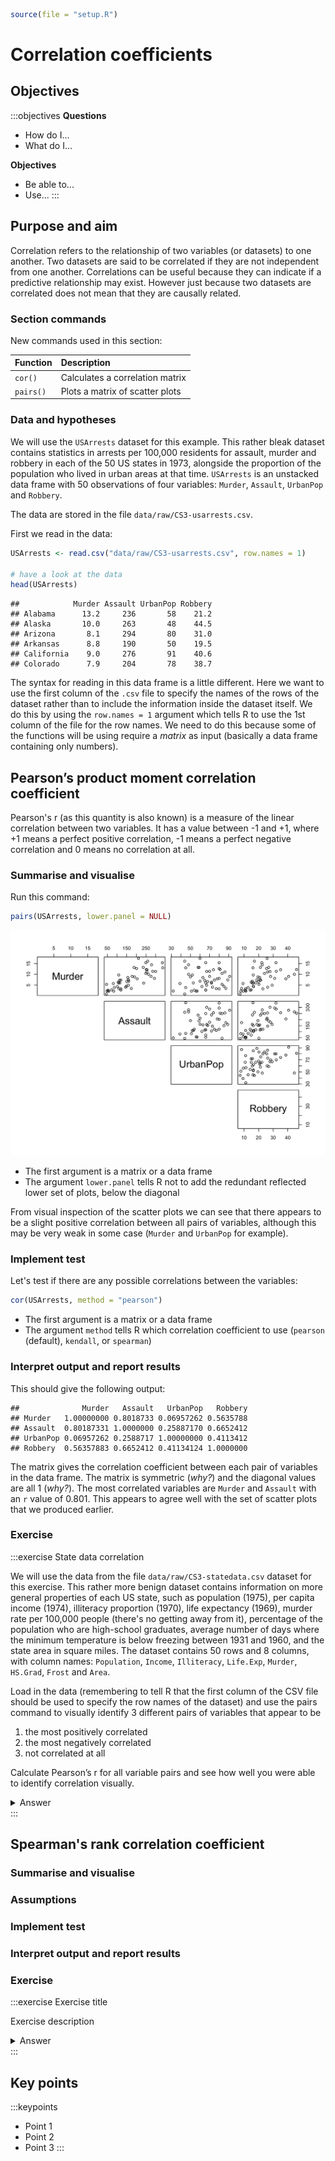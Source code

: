 

```r
source(file = "setup.R")
```

# Correlation coefficients

## Objectives
:::objectives
**Questions**

- How do I...
- What do I...

**Objectives**

- Be able to...
- Use...
:::

## Purpose and aim
Correlation refers to the relationship of two variables (or datasets) to one another. Two datasets are said to be correlated if they are not independent from one another. Correlations can be useful because they can indicate if a predictive relationship may exist. However just because two datasets are correlated does not mean that they are causally related.

### Section commands
New commands used in this section:

| Function| Description|
|:- |:- |
|`cor()`| Calculates a correlation matrix |
|`pairs()`| Plots a matrix of scatter plots |

### Data and hypotheses
We will use the `USArrests` dataset for this example. This rather bleak dataset contains statistics in arrests per 100,000 residents for assault, murder and robbery in each of the 50 US states in 1973, alongside the proportion of the population who lived in urban areas at that time. `USArrests` is an unstacked data frame with 50 observations of four variables: `Murder`, `Assault`, `UrbanPop` and `Robbery`.

The data are stored in the file `data/raw/CS3-usarrests.csv`.

First we read in the data:


```r
USArrests <- read.csv("data/raw/CS3-usarrests.csv", row.names = 1)

# have a look at the data
head(USArrests)
```

```
##            Murder Assault UrbanPop Robbery
## Alabama      13.2     236       58    21.2
## Alaska       10.0     263       48    44.5
## Arizona       8.1     294       80    31.0
## Arkansas      8.8     190       50    19.5
## California    9.0     276       91    40.6
## Colorado      7.9     204       78    38.7
```

The syntax for reading in this data frame is a little different. Here we want to use the first column of the `.csv` file to specify the names of the rows of the dataset rather than to include the information inside the dataset itself. We do this by using the `row.names = 1` argument which tells R to use the 1st column of the file for the row names. We need to do this because some of the functions will be using require a _matrix_ as input (basically a data frame containing only numbers).

## Pearson’s product moment correlation coefficient
Pearson's r (as this quantity is also known) is a measure of the linear correlation between two variables. It has a value between -1 and +1, where +1 means a perfect positive correlation, -1 means a perfect negative correlation and 0 means no correlation at all.

### Summarise and visualise
Run this command:


```r
pairs(USArrests, lower.panel = NULL)
```

<img src="cs3-practical-correlation_coefficients_files/figure-html/unnamed-chunk-1-1.png" width="672" />

*	The first argument is a matrix or a data frame
*	The argument `lower.panel` tells R not to add the redundant reflected lower set of plots, below the diagonal 

From visual inspection of the scatter plots we can see that there appears to be a slight positive correlation between all pairs of variables, although this may be very weak in some case (`Murder` and `UrbanPop` for example).

### Implement test
Let's test if there are any possible correlations between the variables:


```r
cor(USArrests, method = "pearson")
```

*	The first argument is a matrix or a data frame
*	The argument `method` tells R which correlation coefficient to use (`pearson` (default), `kendall`, or `spearman`)

### Interpret output and report results
This should give the following output:


```
##              Murder   Assault   UrbanPop   Robbery
## Murder   1.00000000 0.8018733 0.06957262 0.5635788
## Assault  0.80187331 1.0000000 0.25887170 0.6652412
## UrbanPop 0.06957262 0.2588717 1.00000000 0.4113412
## Robbery  0.56357883 0.6652412 0.41134124 1.0000000
```

The matrix gives the correlation coefficient between each pair of variables in the data frame. The matrix is symmetric (_why?_) and the diagonal values are all 1 (_why?_). The most correlated variables are `Murder` and `Assault` with an `r` value of 0.801. This appears to agree well with the set of scatter plots that we produced earlier.

### Exercise
:::exercise
State data correlation

We will use the data from the file `data/raw/CS3-statedata.csv` dataset for this exercise. This rather more benign dataset contains information on more general properties of each US state, such as population (1975), per capita income (1974), illiteracy proportion (1970), life expectancy (1969), murder rate per 100,000 people (there's no getting away from it), percentage of the population who are high-school graduates, average number of days where the minimum temperature is below freezing between 1931 and 1960, and the state area in square miles. The dataset contains 50 rows and 8 columns, with column names: `Population`, `Income`, `Illiteracy`, `Life.Exp`, `Murder`, `HS.Grad`, `Frost` and `Area`.

Load in the data (remembering to tell R that the first column of the CSV file should be used to specify the row names of the dataset) and use the pairs command to visually identify 3 different pairs of variables that appear to be

1.	the most positively correlated
2.	the most negatively correlated
3.	not correlated at all

Calculate Pearson’s r for all variable pairs and see how well you were able to identify correlation visually.

<details><summary>Answer</summary>

**1. Read in the data**


```r
USAstate <- read.csv("data/raw/CS3-statedata.csv",
                     row.names = 1)

# have a look at the data
head(USAstate)
```

```
##            Population Income Illiteracy LifeExp Murder HSGrad Frost   Area
## Alabama          3615   3624        2.1   69.05   15.1   41.3    20  50708
## Alaska            365   6315        1.5   69.31   11.3   66.7   152 566432
## Arizona          2212   4530        1.8   70.55    7.8   58.1    15 113417
## Arkansas         2110   3378        1.9   70.66   10.1   39.9    65  51945
## California      21198   5114        1.1   71.71   10.3   62.6    20 156361
## Colorado         2541   4884        0.7   72.06    6.8   63.9   166 103766
```

**2. Look at the pair-wise comparisons**


```r
pairs(USAstate, lower.panel = NULL)
```

<img src="cs3-practical-correlation_coefficients_files/figure-html/unnamed-chunk-2-1.png" width="672" />

**3. Create a correlation matrix**


```r
cor(USAstate, method = "pearson")
```

```
##             Population     Income  Illiteracy     LifeExp     Murder
## Population  1.00000000  0.2082276  0.10762237 -0.06805195  0.3436428
## Income      0.20822756  1.0000000 -0.43707519  0.34025534 -0.2300776
## Illiteracy  0.10762237 -0.4370752  1.00000000 -0.58847793  0.7029752
## LifeExp    -0.06805195  0.3402553 -0.58847793  1.00000000 -0.7808458
## Murder      0.34364275 -0.2300776  0.70297520 -0.78084575  1.0000000
## HSGrad     -0.09848975  0.6199323 -0.65718861  0.58221620 -0.4879710
## Frost      -0.33215245  0.2262822 -0.67194697  0.26206801 -0.5388834
## Area        0.02254384  0.3633154  0.07726113 -0.10733194  0.2283902
##                 HSGrad      Frost        Area
## Population -0.09848975 -0.3321525  0.02254384
## Income      0.61993232  0.2262822  0.36331544
## Illiteracy -0.65718861 -0.6719470  0.07726113
## LifeExp     0.58221620  0.2620680 -0.10733194
## Murder     -0.48797102 -0.5388834  0.22839021
## HSGrad      1.00000000  0.3667797  0.33354187
## Frost       0.36677970  1.0000000  0.05922910
## Area        0.33354187  0.0592291  1.00000000
```



1. The most **positively** correlated variables are  Murder and Illiteracy
2. The most **negatively** correlated variables are Murder and LifeExp
3. The most **uncorrelated** variables are Area and Population

</details>
:::


## Spearman's rank correlation coefficient
### Summarise and visualise
### Assumptions
### Implement test
### Interpret output and report results
### Exercise
:::exercise
Exercise title

Exercise description

<details><summary>Answer</summary>

An elaborate answer

</details>
:::

## Key points

:::keypoints
- Point 1
- Point 2
- Point 3
:::
